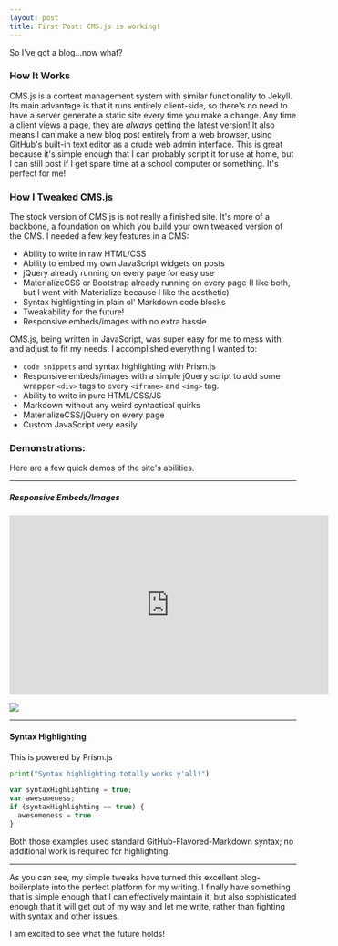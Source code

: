 ```yaml
---
layout: post
title: First Post: CMS.js is working!
---
```


So I've got a blog...now what?

### How It Works

CMS.js is a content management system with similar functionality to Jekyll. Its main advantage is that it runs entirely client-side, so there's no need to have a server generate a static site every time you make a change. Any time a client views a page, they are *always* getting the latest version! It also means I can make a new blog post entirely from a web browser, using GitHub's built-in text editor as a crude web admin interface. This is great because it's simple enough that I can probably script it for use at home, but I can still post if I get spare time at a school computer or something. It's perfect for me!

### How I Tweaked CMS.js

The stock version of CMS.js is not really a finished site. It's more of a backbone, a foundation on which you build your own tweaked version of the CMS. I needed a few key features  in a CMS:

- Ability to write in raw HTML/CSS
- Ability to embed my own JavaScript widgets on posts
- jQuery already running on every page for easy use
- MaterializeCSS or Bootstrap already running on every page (I like both, but I went with Materialize because I like the aesthetic)
- Syntax highlighting in plain ol' Markdown code blocks
- Tweakability for the future!
- Responsive embeds/images with no extra hassle

CMS.js, being written in JavaScript, was super easy for me to mess with and adjust to fit my needs. I accomplished everything I wanted to:

- ``code snippets`` and syntax highlighting with Prism.js
- Responsive embeds/images with a simple jQuery script to add some wrapper ``<div>`` tags to every ``<iframe>`` and ``<img>`` tag.
- Ability to write in pure HTML/CSS/JS
- Markdown without any weird syntactical quirks
- MaterializeCSS/jQuery on every page
- Custom JavaScript very easily

### Demonstrations:

Here are a few quick demos of the site's abilities.

---
##### Responsive Embeds/Images

<iframe width="560" height="315" src="https://www.youtube.com/embed/vioL_VRc_kU" frameborder="0" allowfullscreen></iframe>

![](http://i.imgur.com/IpMXhOk.jpg)

---

#### Syntax Highlighting

This is powered by Prism.js

```python
print("Syntax highlighting totally works y'all!")
```

```javascript
var syntaxHighlighting = true;
var awesomeness;
if (syntaxHighlighting == true) {
  awesomeness = true
}
```

Both those examples used standard GitHub-Flavored-Markdown syntax; no additional work is required for highlighting.

---

As you can see, my simple tweaks have turned this excellent blog-boilerplate into the perfect platform for my writing. I finally have something that is simple enough that I can effectively maintain it, but also sophisticated enough that it will get out of my way and let me write, rather than fighting with syntax and other issues.

I am excited to see what the future holds!
